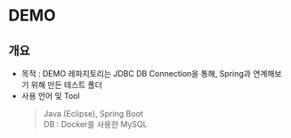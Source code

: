 # DEMO
## 개요
 - 목적 : DEMO 레파지토리는 JDBC DB Connection을 통해, Spring과 연계해보기 위해 만든 테스트 폴더  
 - 사용 언어 및 Tool  
   > Java (Eclipse), Spring Boot  
   > DB : Docker를 사용한 MySQL

